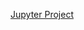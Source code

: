 [Jupyter Project](http://localhost:8888/hub/user-redirect/git-pull?repo=https%3A%2F%2Fgithub.com%2Fgtfierro%2Fdata-engineering-sp23-student&urlpath=lab%2Ftree%2Fdata-engineering-sp23-student%2Fjupyter-project%2FProject.ipynb&branch=main)
